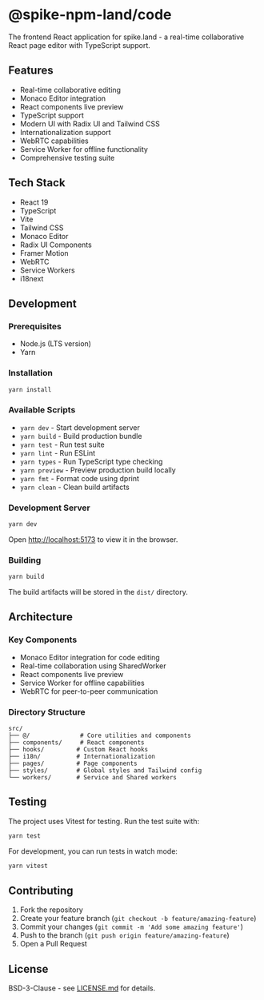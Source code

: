 # @spike-npm-land/code

The frontend React application for spike.land - a real-time collaborative React page editor with TypeScript support.

## Features

- Real-time collaborative editing
- Monaco Editor integration
- React components live preview
- TypeScript support
- Modern UI with Radix UI and Tailwind CSS
- Internationalization support
- WebRTC capabilities
- Service Worker for offline functionality
- Comprehensive testing suite

## Tech Stack

- React 19
- TypeScript
- Vite
- Tailwind CSS
- Monaco Editor
- Radix UI Components
- Framer Motion
- WebRTC
- Service Workers
- i18next

## Development

### Prerequisites

- Node.js (LTS version)
- Yarn

### Installation

```bash
yarn install
```

### Available Scripts

- `yarn dev` - Start development server
- `yarn build` - Build production bundle
- `yarn test` - Run test suite
- `yarn lint` - Run ESLint
- `yarn types` - Run TypeScript type checking
- `yarn preview` - Preview production build locally
- `yarn fmt` - Format code using dprint
- `yarn clean` - Clean build artifacts

### Development Server

```bash
yarn dev
```

Open [http://localhost:5173](http://localhost:5173) to view it in the browser.

### Building

```bash
yarn build
```

The build artifacts will be stored in the `dist/` directory.

## Architecture

### Key Components

- Monaco Editor integration for code editing
- Real-time collaboration using SharedWorker
- React components live preview
- Service Worker for offline capabilities
- WebRTC for peer-to-peer communication

### Directory Structure

```
src/
├── @/              # Core utilities and components
├── components/     # React components
├── hooks/         # Custom React hooks
├── i18n/          # Internationalization
├── pages/         # Page components
├── styles/        # Global styles and Tailwind config
└── workers/       # Service and Shared workers
```

## Testing

The project uses Vitest for testing. Run the test suite with:

```bash
yarn test
```

For development, you can run tests in watch mode:

```bash
yarn vitest
```

## Contributing

1. Fork the repository
2. Create your feature branch (`git checkout -b feature/amazing-feature`)
3. Commit your changes (`git commit -m 'Add some amazing feature'`)
4. Push to the branch (`git push origin feature/amazing-feature`)
5. Open a Pull Request

## License

BSD-3-Clause - see [LICENSE.md](../../LICENSE.md) for details.
